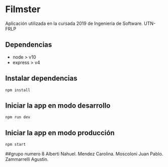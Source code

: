 # Filmster

Aplicación utilizada en la cursada 2019 de Ingenieria de Software. UTN-FRLP

## Dependencias

 - node > v10
 - express > v4

## Instalar dependencias

`npm install`

## Iniciar la app en modo desarrollo

`npm run dev`

## Iniciar la app en modo producción

`npm start`

##grupo numero 8
Alberti Nahuel.
Mendez Carolina.
Moscoloni Juan Pablo.
Zammarrelli Agustin.
